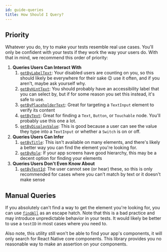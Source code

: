 ```yaml
---
id: guide-queries
title: How Should I Query?
---
```


## Priority

Whatever you do, try to make your tests resemble real use cases. You'll only be confident with your
tests if they work the way your users do. With that in mind, we recommend this order of priority:

1. **Queries Users Can Interact With**
   1. [`getByLabelText`](api-queries#bylabeltext): Your disabled users are counting on you, so this
      should likely be everywhere for their sake 😉 use it often, and if you aren't, maybe ask
      yourself why.
   1. [`getByHintText`](api-queries#byhinttext): You should probably have an accessibility label
      that you can select by, but if for some reason you set this instead, it's safe to use.
   1. [`getByPlaceholderText`](api-queries#byplaceholdertext): Great for targeting a `TextInput`
      element to verify its content
   1. [`getByText`](api-queries#bytext): Great for finding a `Text`, `Button`, or `Touchable` node.
      You'll probably use this one a lot.
   1. [`getByDisplayValue`](api-queries#bydisplayvalue): This is good because a user can see the
      value they type into a `TextInput` or whether a `Switch` is on or off.
1. **Queries Users Can Infer**
   1. [`getByTitle`](api-queries#bytitle): This isn't available on many elements, and there's likely
      a better way you can find the element you're looking for.
   1. [`getByRole`](api-queries#byrole): If your app screens have good hierarchy, this may be a
      decent option for finding your elements
1. **Queries Users Don't Even Know About**
   1. [`getByTestId`](api-queries#bytestid): The user cannot see (or hear) these, so this is only
      recommended for cases where you can't match by text or it doesn't make sense

## Manual Queries

If you absolutely can't find a way to get the element you're looking for, you can use
[`findAll`](api-test-instance#findall) as an escape hatch. Note that this is a bad practice and may
introduce unpredictable behavior in your tests. It would likely be better to use a `testID` in most
cases where you need to.

Also note, this utility still won't be able to find your app's components, it will only search for
React Native core components. This library provides you no reasonable way to make an assertion on
your components.

